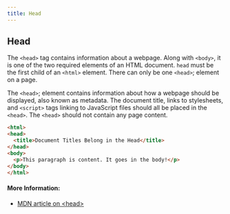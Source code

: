 ```yaml
---
title: Head
---
```

## Head

The `<head>` tag contains information about a webpage. Along with `<body>`, it is one of the two required elements of an HTML document. `head` must be the first child of an `<html>` element. There can only be one `<head>`; element on a page. 

The `<head>`; element contains information about how a webpage should be displayed, also known as metadata. The document title, links to stylesheets, and `<script>` tags linking to JavaScript files should all be placed in the `<head>`.  The `<head>` should not contain any page content.

  ```html
  <html>
  <head>
    <title>Document Titles Belong in the Head</title>
  </head>
  <body>
    <p>This paragraph is content. It goes in the body!</p>
  </body>
</html>
  ```
#### More Information:

- [MDN article on &lt;head&gt;](https://developer.mozilla.org/en-US/docs/Web/HTML/Element/head)


